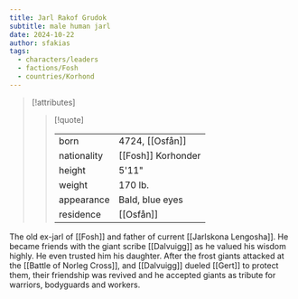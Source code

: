 ```yaml
---
title: Jarl Rakof Grudok
subtitle: male human jarl
date: 2024-10-22
author: sfakias
tags:
  - characters/leaders
  - factions/Fosh
  - countries/Korhond
---
```

> [!attributes]
> 
> > [!quote]
> >
> > | | |
> > | --- | --- |
> > | born | 4724, [[Osfån]] |
> > | nationality | [[Fosh]] Korhonder |
> > | height | 5'11" |
> > | weight | 170 lb. |
> > | appearance | Bald, blue eyes |
> > | residence | [[Osfån]] |

The old ex-jarl of [[Fosh]] and father of current [[Jarlskona Lengosha]]. He became friends with the giant scribe [[Dalvuigg]] as he valued his wisdom highly. He even trusted him his daughter. After the frost giants attacked at the [[Battle of Norleg Cross]], and [[Dalvuigg]] dueled [[Gert]] to protect them, their friendship was revived and he accepted giants as tribute for warriors, bodyguards and workers.